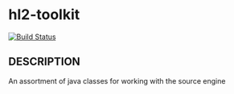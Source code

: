 hl2-toolkit
===========

[![Build Status](https://travis-ci.org/TimePath/hl2-toolkit.svg?branch=master)](https://travis-ci.org/TimePath/hl2-toolkit)

## DESCRIPTION

An assortment of java classes for working with the source engine
